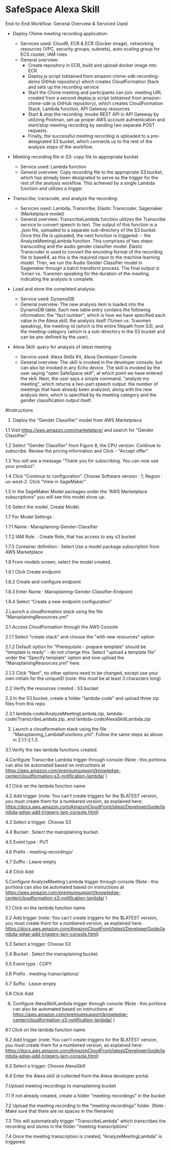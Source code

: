 # SafeSpace Alexa Skill

End-to-End Workflow: General Overview & Serviced Used

- Deploy Chime meeting recording application:
    - Services used: Cloud9, ECR & ECR (Docker image), networking resources (VPC, security groups, subnets), auto-scaling group for ECS cluster, IAM roles
    - General overview: 
        - Create repository in ECR, build and upload docker image into ECR
        - Deploy.js script (obtained from amazon-chime-sdk-recording-demo GitHub repository) which creates CloudFormation Stack and sets up the recording service
        - Start the Chime meeting and participants can join: meeting URL created from a second deploy.js script (obtained from amazon-chime-sdk-js GitHub repository), which creates CloudFormation Stack, Lambda function, API Gateway resources
        - Start & stop the recording: invoke REST API in API Gateway by utilizing Postman, set up proper AWS account authentication and start/stop meeting recording by sending two separate POST requests.
        - Finally, the successful meeting recording is uploaded to a pre-designated S3 bucket, which connects us to the rest of the analysis steps of the workflow.
        
- Meeting recording file in S3: copy file to appropriate bucket
    - Service used: Lambda function
    - General overview: Copy recording file to the appropriate S3 bucket, which has already been designated to serve as the trigger for the rest of the analysis workflow. This achieved by a single Lambda function and utilizes a trigger. 
    
- Transcribe, transcode, and analyze the recording:
    - Services used: Lambda, Transcribe, Elastic Transcoder, Sagemaker (Marketplace model)
    - General overview: TranscribeLambda function utilizes the Transcribe service to convert speech to text. The output of this function is a .json file, uploaded to a separate sub-directory of the S3 bucket. Once this file is uploaded, the next function is triggered -- the AnalyzeMeetingLambda function. This comprises of two steps: transcoding and the audio gender classifier model. Elastic Transcoder is used to convert the encoding format of the recording file to base64, as this is the required input to the machine learning model. Then, we run the Audio Gender Classifier model in Sagemaker through a batch transform process. The final output is %men vs. %women speaking for the duration of the meeting, indicating the analysis is complete.

- Load and store the completed analysis:
    - Service used: DynamoDB
    - General overview: The new analysis item is loaded into the DynamoDB table. Each new table entry contains the following information: the "fact number", which is how we have specified each value in the Alexa skill, the analysis itself (%men vs. %women speaking), the meeting-id (which is the entire filepath from S3), and the meeting-category (which is a sub-directory in the S3 bucket and can be pre-defined by the user). 

- Alexa Skill: query for analysis of latest meeting
    - Service used: Alexa Skills Kit, Alexa Developer Console
    - General overview: The skill is invoked in the developer console, but can also be invoked in any Echo device. The skill is invoked by the user saying "open SafeSpace skill", at which point we have entered the skill. Next, the user says a simple command, "analyze my meeting", which returns a two-part speech output: the number of meetings that have already been analyzed, along with the new analysis item, which is specified by its meeting category and the gender classification output itself. 
    
#Instructions



1. Deploy the "Gender Classifier" model from AWS Marketplace

1.1 Visit https://aws.amazon.com/marketplace/ and search for "Gender Classifier"

1.2 Select "Gender Classifier" from Figure 8, the CPU version. Continue to subscribe. Review the pricing information and  Click - "Accept offer”

1.3 You will see a message “Thank you for subscribing.  You can now use your product”. 

1.4 Click “Continue to configuration”. Choose Software version : 1; Region : us-west-2. Click “View in SageMaker”

1.5 In the SageMaker Model packages under the “AWS Marketplace subscriptions" you will see this model show up.

1.6 Select the model. Create Model.

1.7 For Model Settings :
    
1.7.1 Name : Mansplaining-Gender-Classifier
    
1.7.2 IAM Role. : Create Role, that has access to any s3 bucket

1.7.3 Container definition : Select Use a model package subscription from AWS Marketplace

1.8 From models screen, select the model created.

1.8.1 Click Create endpoint

1.8.2 Create and configure endpoint

1.8.3 Enter Name : Mansplaining-Gender-Classifier-Endpoint

1.8.4 Select “Create a new endpoint configuration”

2.Launch a cloudformation stack using the file "MansplainingResources.yml"

2.1 Access CloudFormation through the AWS Console

2.1.1 Select "create stack" and choose the "with new resources" option

2.1.2 Default option for "Prerequisite - prepare template" should be "template is ready" - do not change this. Select "upload a template file" under the "Specify template" option and now upload the "MansplainingResources.yml" here.

2.1.3 Click "Next", no other options need to be changed, except use your own initials for the uniqueID (note: this must be at least 3 characters long).

2.2 Verify the resources created : S3 bucket

2.3 In the S3 bucket, create a folder "lambda-code" and upload three zip files from this repo.

2.3.1 lambda-code/AnalyzeMeetingLambda.zip, lambda-code/TranscribeLambda.zip, and lambda-code/AlexaSkillLambda.zip

3. Launch a cloudformation stack using the file "Mansplaining_LambdaFunctions.yml". Follow the same steps as above in 2.1.1-2.1.3. 

3.1.Verify the two lambda functions created.

4.Configure Transcribe Lambda trigger through console (Note : this portiona can also be automated based on instructions at https://aws.amazon.com/premiumsupport/knowledge-center/cloudformation-s3-notification-lambda/ )

4.1 Click on the lambda function name

4.2 Add trigger (note: You can't create triggers for the $LATEST version, you must create them for a numbered version, as explained here: https://docs.aws.amazon.com/AmazonCloudFront/latest/DeveloperGuide/lambda-edge-add-triggers-lam-console.html)

4.3 Select a trigger.  Choose S3

4.4 Bucket : Select the mansplaining bucket.

4.5 Event type : PUT

4.6 Prefix : meeting-recordings/

4.7 Suffix : Leave empty

4.8 Click Add

5.Configure AnalyzeMeeting Lambda trigger through console (Note : this portiona can also be automated based on instructions at https://aws.amazon.com/premiumsupport/knowledge-center/cloudformation-s3-notification-lambda/ )

5.1 Click on the lambda function name

5.2 Add trigger (note: You can't create triggers for the $LATEST version, you must create them for a numbered version, as explained here: https://docs.aws.amazon.com/AmazonCloudFront/latest/DeveloperGuide/lambda-edge-add-triggers-lam-console.html)

5.3 Select a trigger.  Choose S3

5.4 Bucket : Select the mansplaining bucket.

5.5 Event type : COPY

5.6 Prefix : meeting-transcriptions/

5.7 Suffix : Leave empty

5.8 Click Add

6. Configure AlexaSkillLambda trigger through console (Note : this portiona can also be automated based on instructions at https://aws.amazon.com/premiumsupport/knowledge-center/cloudformation-s3-notification-lambda/ )

6.1 Click on the lambda function name

6.2 Add trigger (note: You can't create triggers for the $LATEST version, you must create them for a numbered version, as explained here: https://docs.aws.amazon.com/AmazonCloudFront/latest/DeveloperGuide/lambda-edge-add-triggers-lam-console.html)

6.3 Select a trigger.  Choose AlexaSkill

6.4 Enter the Alexa skill id collected from the Alexa developer portal.

7.Upload meeting recordings to mansplaining bucket

7.1 If not already created, create a folder "meeting-recordings" in the bucket

7.2 Upload the meeting recording to the "meeting-recordings" folder.  (Note : Make sure that there are no spaces in the filename)

7.3 This will automatically trigger "TranscribeLambda" which transcribes the recording and stores in the folder "meeting-transcriptions"

7.4 Once the meeting transcription is created, "AnalyzeMeetingLambda" is triggered.
